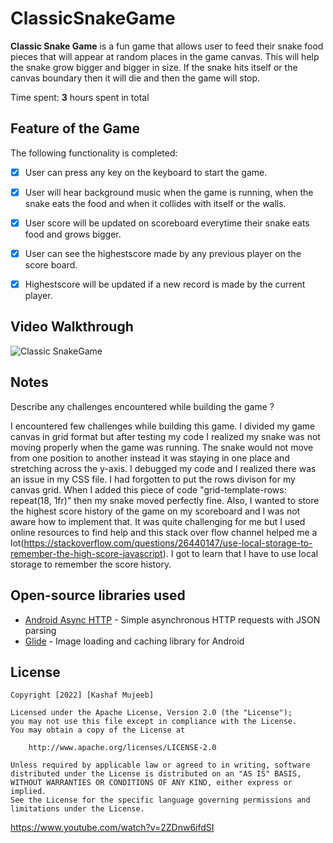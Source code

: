# ClassicSnakeGame
**Classic Snake Game** is a fun game that allows user to feed their snake food pieces that will appear at random places in the game canvas. This will help the snake grow bigger and bigger in size. If the snake hits itself or the canvas boundary then it will die and then the game will stop.

Time spent: **3** hours spent in total

## Feature of the Game

The following functionality is completed:

- [x] User can press any key on the keyboard to start the game.
- [x]	User will hear background music when the game is running, when the snake eats the food and when it collides with itself or the walls.
 -[x] User score will be updated on scoreboard everytime their snake eats food and grows bigger.
 -[x] User can see the highestscore made by any previous player on the score board.
- [x] Highestscore will be updated if a new record is made by the current player.


## Video Walkthrough

![Classic SnakeGame](https://user-images.githubusercontent.com/89542741/176856591-24bb5ebf-e9bd-4e40-8755-21e809b9bd5c.gif)





## Notes

Describe any challenges encountered while building the game ?

I encountered few challenges while building this game. I divided my game canvas in grid format but after testing my code I realized my snake was not moving properly when the game was running. The snake would not move from one position to another instead it was staying in one place and stretching across the y-axis. I debugged my code and I realized there was an issue in my CSS file. I had forgotten to put the rows divison for my canvas grid. When I added this piece of code "grid-template-rows: repeat(18, 1fr)" then my snake moved perfectly fine. 
Also, I wanted to store the highest score history of the game on my scoreboard and I was not aware how to implement that. It was quite challenging for me but I used online resources to find help and this stack over flow channel helped me a lot(https://stackoverflow.com/questions/26440147/use-local-storage-to-remember-the-high-score-javascript). I got to learn that I have to use local storage to remember the score history. 

## Open-source libraries used

- [Android Async HTTP](https://github.com/codepath/CPAsyncHttpClient) - Simple asynchronous HTTP requests with JSON parsing
- [Glide](https://github.com/bumptech/glide) - Image loading and caching library for Android

## License

    Copyright [2022] [Kashaf Mujeeb]

    Licensed under the Apache License, Version 2.0 (the "License");
    you may not use this file except in compliance with the License.
    You may obtain a copy of the License at

        http://www.apache.org/licenses/LICENSE-2.0

    Unless required by applicable law or agreed to in writing, software
    distributed under the License is distributed on an "AS IS" BASIS,
    WITHOUT WARRANTIES OR CONDITIONS OF ANY KIND, either express or implied.
    See the License for the specific language governing permissions and
    limitations under the License.

https://www.youtube.com/watch?v=2ZDnw6ifdSI
